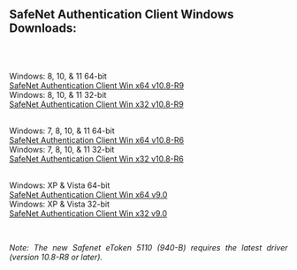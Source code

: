 <h2 style="margin-left:0px;"><strong>SafeNet Authentication Client Windows Downloads:</strong></h2>
<p style="margin-left:0px;">&nbsp;</p>
<p style="margin-left:0px;text-align:justify;"><br>Windows:&nbsp;8, 10, &amp; 11 64-bit<br>
<a target="_blank" rel="noopener noreferrer" href="https://github.com/usasmartcard/safenet-authentication-client/raw/main/Safenet-Authentication-Tools-Windows-x64-10.8-R9.zip">SafeNet Authentication Client Win x64 v10.8-R9</a><br>Windows:&nbsp;8, 10, &amp; 11 32-bit<br><a target="_blank" rel="noopener noreferrer" href="https://github.com/usasmartcard/safenet-authentication-client/raw/main/Safenet-Authentication-Tools-Windows-x32-10.8-R9.zip">SafeNet Authentication Client Win x32 v10.8-R9</a></p>
<p style="margin-left:0px;text-align:justify;"><br>Windows:&nbsp;7, 8, 10, &amp; 11 64-bit<br><a target="_blank" rel="noopener noreferrer" href="https://github.com/usasmartcard/safenet-authentication-client/raw/main/Safenet-Authentication-Tools_Windows_x64_10.8-R6_CSP_enabled_msi.zip">SafeNet Authentication Client Win x64 v10.8-R6</a><br>Windows:&nbsp;7, 8, 10, &amp; 11 32-bit<br>
<a target="_blank" rel="noopener noreferrer" href="https://github.com/usasmartcard/safenet-authentication-client/raw/main/Safenet-Authentication-Tools_Windows_x32_10.8-R6_CSP_enabled_msi.zip">SafeNet Authentication Client Win x32 v10.8-R6</a></p>
<p style="margin-left:0px;text-align:justify;"><br>Windows:&nbsp;XP &amp; Vista 64-bit<br><a target="_blank" rel="noopener noreferrer" href="https://github.com/usasmartcard/safenet-authentication-client/raw/main/Safenet-Authentication-Tools_Windows_x64_9.0.msi">SafeNet Authentication Client Win x64 v9.0</a><br>Windows:&nbsp;XP &amp; Vista 32-bit<br><a target="_blank" rel="noopener noreferrer" href="https://github.com/usasmartcard/safenet-authentication-client/raw/main/Safenet-Authentication-Tools_Windows_x32_9.0.msi">SafeNet Authentication Client Win x32 v9.0</a></p>
<p style="margin-left:0px;text-align:justify;">&nbsp;</p>
<p style="margin-left:0px;text-align:justify;"><i>Note: The new Safenet eToken 5110 (940-B) requires the latest driver (version 10.8-R8 or later).&nbsp;</i></p>
